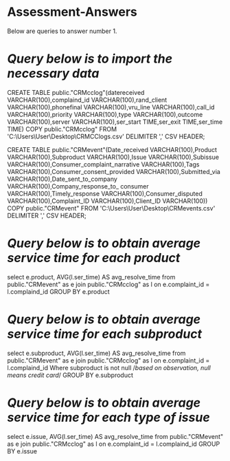 # Assessment-Answers
Below are queries to answer number 1.

# *Query below is to import the necessary data*

CREATE TABLE public."CRMcclog"(datereceived VARCHAR(100),complaind_id VARCHAR(100),rand_client VARCHAR(100),phonefinal VARCHAR(100),vru_line VARCHAR(100),call_id VARCHAR(100),priority VARCHAR(100),type VARCHAR(100),outcome VARCHAR(100),server VARCHAR(100),ser_start TIME,ser_exit TIME,ser_time TIME)
COPY public."CRMcclog" FROM 'C:\Users\User\Desktop\CRMCClogs.csv' DELIMITER ',' CSV HEADER;

CREATE TABLE public."CRMevent"(Date_received VARCHAR(100),Product VARCHAR(100),Subproduct VARCHAR(100),Issue VARCHAR(100),Subissue VARCHAR(100),Consumer_complaint_narrative VARCHAR(100),Tags VARCHAR(100),Consumer_consent_provided VARCHAR(100),Submitted_via VARCHAR(100),Date_sent_to_company VARCHAR(100),Company_response_to_ consumer VARCHAR(100),Timely_response VARCHAR(100),Consumer_disputed VARCHAR(100),Complaint_ID VARCHAR(100),Client_ID VARCHAR(100))
COPY public."CRMevent" FROM 'C:\Users\User\Desktop\CRMevents.csv' DELIMITER ',' CSV HEADER;

# *Query below is to obtain average service time for each product*
select e.product,
AVG(l.ser_time) AS avg_resolve_time
from public."CRMevent" as e
join
public."CRMcclog" as l
on e.complaint_id = l.complaind_id
GROUP BY e.product

# *Query below is to obtain average service time for each subproduct*
select e.subproduct,
AVG(l.ser_time) AS avg_resolve_time
from public."CRMevent" as e
join
public."CRMcclog" as l
on e.complaint_id = l.complaind_id
Where subproduct is not null /*based on observation, null means credit card*/
GROUP BY  e.subproduct

# *Query below is to obtain average service time for each type of issue*
select e.issue,
AVG(l.ser_time) AS avg_resolve_time
from public."CRMevent" as e
join
public."CRMcclog" as l
on e.complaint_id = l.complaind_id
GROUP BY  e.issue

